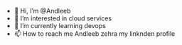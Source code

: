 - 👋 Hi, I’m @Andleeb
- 👀 I’m interested in cloud services
- 🌱 I’m currently learning devops
- 📫 How to reach me Andleeb zehra my linknden profile
  

<!---
Andleeb07/Andleeb07 is a ✨ special ✨ repository because its `README.md` (this file) appears on your GitHub profile
You can click the Preview link to take a look at your changes.
--->
